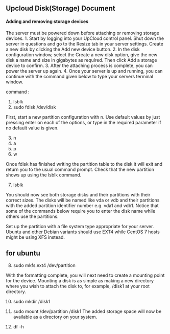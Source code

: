 ## 							Upcloud Disk(Storage) Document



#### Adding and removing storage devices

The server must be powered down before attaching or removing storage devices.
		1. Start by logging into your UpCloud control panel. Shut down the server in questions and go to the Resize tab in your server settings. Create a new disk by clicking the Add new device button.
		2. In the disk configuration window, select the Create a new disk option, give the new disk a name and size in gigabytes as required. Then click Add a storage device to confirm.
		3. After the attaching process is complete, you can power the server up again.
		4. Once your server is up and running, you can continue with the command given below to type your servers terminal window.

command :
		
1. lsblk	
2. sudo fdisk /dev/disk

First, start a new partition configuration with n. Use default values by just pressing enter on each of the options, or type in the required parameter if no default value is given.

3. n
4. a
5. p
6. w

Once fdisk has finished writing the partition table to the disk it will exit and return you to the usual command prompt. Check that the new partition shows up using the lsblk command.

7. lsblk

You should now see both storage disks and their partitions with their correct sizes. The disks will be named like vda or vdb and their partitions with the added partition identifier number e.g. vda1 and vdb1. Notice that some of the commands below require you to enter the disk name while others use the partitions.

Set up the partition with a file system type appropriate for your server. Ubuntu and other Debian variants should use EXT4 while CentOS 7 hosts might be using XFS instead.

## for ubuntu

8. sudo mkfs.ext4 /dev/partition  

With the formatting complete, you will next need to create a mounting point for the device.
Mounting a disk is as simple as making a new directory where you wish to attach the disk to, for example, /disk1 at your root directory.

10. sudo mkdir /disk1
11. sudo mount /dev/partition /disk1
The added storage space will now be available as a directory on your system.

12. df -h
		












